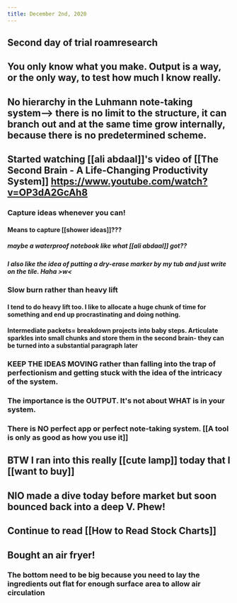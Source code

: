 ```yaml
---
title: December 2nd, 2020
---
```


## Second day of trial roamresearch

## You only know what you make. Output is a way, or the only way, to test how much I know really.

## No hierarchy in the Luhmann note-taking system--> there is no limit to the structure, it can branch out and at the same time grow internally, because there is no predetermined scheme.

## Started watching [[ali abdaal]]'s video of [[The Second Brain - A Life-Changing Productivity System]] https://www.youtube.com/watch?v=OP3dA2GcAh8
### Capture ideas whenever you can!
#### Means to capture [[shower ideas]]???
##### maybe a waterproof notebook like what [[ali abdaal]] got??

##### I also like the idea of putting a dry-erase marker by my tub and just write on the tile. Haha >w<

### Slow burn rather than heavy lift
#### I tend to do heavy lift too. I like to allocate a huge chunk of time for something and end up procrastinating and doing nothing.

#### Intermediate packets= breakdown projects into baby steps. Articulate sparkles into small chunks and store them in the second brain- they can be turned into a substantial paragraph later

### KEEP THE IDEAS MOVING rather than falling into the trap of perfectionism and getting stuck with the idea of the intricacy of the system.

### The importance is the OUTPUT. It's not about WHAT is in your system.

### There is NO perfect app or perfect note-taking system. [[A tool is only as good as how you use it]]

## BTW I ran into this really [[cute lamp]] today that I [[want to buy]]

## 

## NIO made a dive today before market but soon bounced back into a deep V. Phew!

## Continue to read [[How to Read Stock Charts]]

## 

## Bought an air fryer!
### The bottom need to be big because you need to lay the ingredients out flat for enough surface area to allow air circulation

